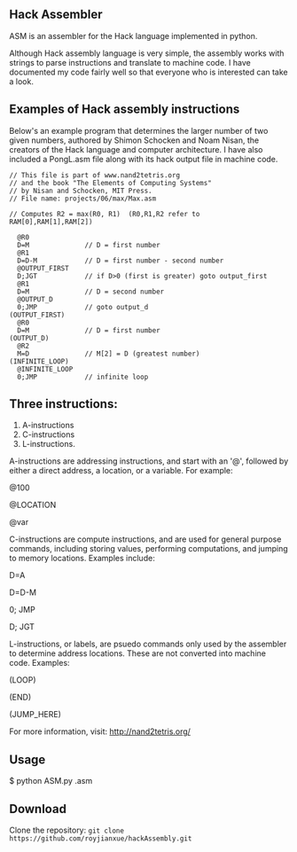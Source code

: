 ## Hack Assembler
ASM is an assembler for the Hack language implemented in python.

Although Hack assembly language is very simple, the assembly works with strings to parse instructions and translate to machine code. I have documented my code fairly well so that everyone who is interested can take a look.

## Examples of Hack assembly instructions
Below's an example program that determines the larger number of two given numbers, authored by Shimon Schocken and Noam Nisan, the creators of the Hack language and computer architecture. I have also included a PongL.asm file along with its hack output file in machine code.
```
// This file is part of www.nand2tetris.org
// and the book "The Elements of Computing Systems"
// by Nisan and Schocken, MIT Press.
// File name: projects/06/max/Max.asm

// Computes R2 = max(R0, R1)  (R0,R1,R2 refer to  RAM[0],RAM[1],RAM[2])

  @R0
  D=M              // D = first number
  @R1
  D=D-M            // D = first number - second number
  @OUTPUT_FIRST
  D;JGT            // if D>0 (first is greater) goto output_first
  @R1
  D=M              // D = second number
  @OUTPUT_D
  0;JMP            // goto output_d
(OUTPUT_FIRST)
  @R0             
  D=M              // D = first number
(OUTPUT_D)
  @R2
  M=D              // M[2] = D (greatest number)
(INFINITE_LOOP)
  @INFINITE_LOOP
  0;JMP            // infinite loop

```
## Three instructions:
1. A-instructions
2. C-instructions
3. L-instructions.

A-instructions are addressing instructions, and start with an '@', followed by either a direct address, a location, or a variable. For example:

@100

@LOCATION

@var

C-instructions are compute instructions, and are used for general purpose commands, including storing values, performing computations, and jumping to memory locations. Examples include:

D=A

D=D-M

0; JMP

D; JGT

L-instructions, or labels, are psuedo commands only used by the assembler to determine address locations. These are not converted into machine code. Examples:

(LOOP)

(END)

(JUMP_HERE)

For more information, visit: http://nand2tetris.org/

## Usage
$ python ASM.py <inputfile></inputfile>.asm

## Download
Clone the repository: `git clone https://github.com/royjianxue/hackAssembly.git`

